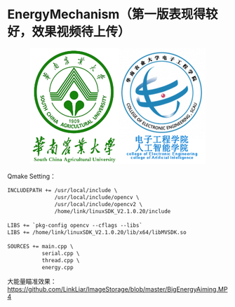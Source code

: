 # EnergyMechanism（第一版表现得较好，效果视频待上传）

<div align=center><img src="https://github.com/LinkLiar/ImageStorage/blob/master/SchoolBadge.png" width="200" height="265"/><img src="https://github.com/LinkLiar/ImageStorage/blob/master/CollegeBadge.png" width="200" height="265"/></div>

Qmake Setting：

    INCLUDEPATH += /usr/local/include \
                   /usr/local/include/opencv \
                   /usr/local/include/opencv2 \
                   /home/link/linuxSDK_V2.1.0.20/include

    LIBS += `pkg-config opencv --cflags --libs`
    LIBS += /home/link/linuxSDK_V2.1.0.20/lib/x64/libMVSDK.so

    SOURCES += main.cpp \
               serial.cpp \
               thread.cpp \
               energy.cpp

大能量瞄准效果：https://github.com/LinkLiar/ImageStorage/blob/master/BigEnergyAiming.MP4
